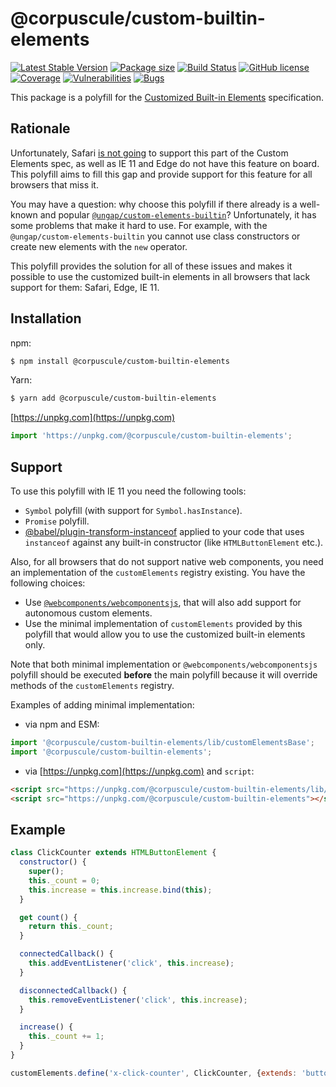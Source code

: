 # @corpuscule/custom-builtin-elements

[![Latest Stable Version](https://img.shields.io/npm/v/@corpuscule/custom-builtin-elements.svg)](https://www.npmjs.com/package/@corpuscule/custom-builtin-elements)
[![Package size](https://badgen.net/bundlephobia/minzip/@corpuscule/custom-builtin-elements)](https://bundlephobia.com/result?p=@corpuscule/custom-builtin-elements)
[![Build Status](https://travis-ci.com/corpusculejs/custom-builtin-elements.svg?branch=master)](https://travis-ci.com/corpusculejs/custom-builtin-elements)
[![GitHub license](https://img.shields.io/badge/license-MIT-blue.svg)](./LICENSE)
[![Coverage](https://sonarcloud.io/api/project_badges/measure?project=corpusculejs_custom-builtin-elements&metric=coverage)](https://sonarcloud.io/dashboard?id=corpusculejs_custom-builtin-elements)
[![Vulnerabilities](https://sonarcloud.io/api/project_badges/measure?project=corpusculejs_custom-builtin-elements&metric=vulnerabilities)](https://sonarcloud.io/dashboard?id=corpusculejs_custom-builtin-elements)
[![Bugs](https://sonarcloud.io/api/project_badges/measure?project=corpusculejs_custom-builtin-elements&metric=bugs)](https://sonarcloud.io/dashboard?id=corpusculejs_custom-builtin-elements)

This package is a polyfill for the [Customized Built-in Elements](https://html.spec.whatwg.org/multipage/custom-elements.html#customized-built-in-element)
specification.

## Rationale

Unfortunately, Safari [is not going](https://github.com/w3c/webcomponents/issues/509#issuecomment-222860736)
to support this part of the Custom Elements spec, as well as IE 11 and Edge do
not have this feature on board. This polyfill aims to fill this gap and provide
support for this feature for all browsers that miss it.

You may have a question: why choose this polyfill if there already is a
well-known and popular [`@ungap/custom-elements-builtin`](https://github.com/ungap/custom-elements-builtin)?
Unfortunately, it has some problems that make it hard to use. For example, with
the `@ungap/custom-elements-builtin` you cannot use class constructors or create new
elements with the `new` operator.

This polyfill provides the solution for all of these issues and makes it
possible to use the customized built-in elements in all browsers that lack
support for them: Safari, Edge, IE 11.

## Installation

npm:

```bash
$ npm install @corpuscule/custom-builtin-elements
```

Yarn:

```bash
$ yarn add @corpuscule/custom-builtin-elements
```

[https://unpkg.com](https://unpkg.com)

```javascript
import 'https://unpkg.com/@corpuscule/custom-builtin-elements';
```

## Support

To use this polyfill with IE 11 you need the following tools:

- `Symbol` polyfill (with support for `Symbol.hasInstance`).
- `Promise` polyfill.
- [@babel/plugin-transform-instanceof](https://www.npmjs.com/package/@babel/plugin-transform-instanceof)
  applied to your code that uses `instanceof` against any built-in constructor
  (like `HTMLButtonElement` etc.).

Also, for all browsers that do not support native web components, you need an
implementation of the `customElements` registry existing. You have the following
choices:

- Use [`@webcomponents/webcomponentsjs`](https://github.com/webcomponents/polyfills/tree/master/packages/webcomponentsjs),
  that will also add support for autonomous custom elements.
- Use the minimal implementation of `customElements` provided by this polyfill
  that would allow you to use the customized built-in elements only.

Note that both minimal implementation or `@webcomponents/webcomponentsjs`
polyfill should be executed **before** the main polyfill because it will
override methods of the `customElements` registry.

Examples of adding minimal implementation:

- via npm and ESM:

```javascript
import '@corpuscule/custom-builtin-elements/lib/customElementsBase';
import '@corpuscule/custom-builtin-elements';
```

- via [https://unpkg.com](https://unpkg.com) and `script`:

```html
<script src="https://unpkg.com/@corpuscule/custom-builtin-elements/lib/customElementsBase.js"></script>
<script src="https://unpkg.com/@corpuscule/custom-builtin-elements"></script>
```

## Example

```javascript
class ClickCounter extends HTMLButtonElement {
  constructor() {
    super();
    this._count = 0;
    this.increase = this.increase.bind(this);
  }

  get count() {
    return this._count;
  }

  connectedCallback() {
    this.addEventListener('click', this.increase);
  }

  disconnectedCallback() {
    this.removeEventListener('click', this.increase);
  }

  increase() {
    this._count += 1;
  }
}

customElements.define('x-click-counter', ClickCounter, {extends: 'button'});
```
